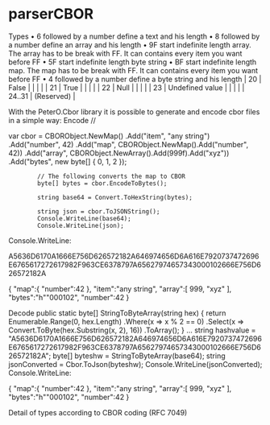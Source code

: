 # parserCBOR
Types
•	6 followed by a number define a text and his length
•	8 followed by a number define an array and his length
•	9F start indefinite length array. The array has to be break with FF. It can contains every item you want before FF
•	5F start indefinite length byte string
•	BF start indefinite length map. The map has to be break with FF. It can contains every item you want before FF
•	4 followed by a number define a byte string and his length
											 | 20      | False           |
                       |         |                 |
                       | 21      | True            |
                       |         |                 |
                       | 22      | Null            |
                       |         |                 |
                       | 23      | Undefined value |
                       |         |                 |
                       | 24..31  | (Reserved)      |

With the PeterO.Cbor library it is possible to generate and encode cbor files in a simple way:
Encode
//

var cbor = CBORObject.NewMap()
                .Add("item", "any string")
                .Add("number", 42)
                .Add("map", CBORObject.NewMap().Add("number", 42))
                .Add("array", CBORObject.NewArray().Add(999f).Add("xyz"))
                .Add("bytes", new byte[] { 0, 1, 2 });

            // The following converts the map to CBOR
            byte[] bytes = cbor.EncodeToBytes();

            string base64 = Convert.ToHexString(bytes);

            string json = cbor.ToJSONString();
            Console.WriteLine(base64);
            Console.WriteLine(json);
Console.WriteLine:

A5636D6170A1666E756D626572182A646974656D6A616E7920737472696E6765617272617982F963CE6378797A65627974657343000102666E756D626572182A

{
   "map":{
      "number":42
   },
   "item":"any string",
   "array":[
      999,
      "xyz"
   ],
   "bytes":"h""000102",
   "number":42
}

Decode
public static byte[] StringToByteArray(string hex)
        {
            return Enumerable.Range(0, hex.Length)
                             .Where(x => x % 2 == 0)
                             .Select(x => Convert.ToByte(hex.Substring(x, 2), 16))
                             .ToArray();
        }
...
string hashvalue = "A5636D6170A1666E756D626572182A646974656D6A616E7920737472696E6765617272617982F963CE6378797A65627974657343000102666E756D626572182A";
byte[] byteshw = StringToByteArray(base64);
string jsonConverted = Cbor.ToJson(byteshw);
Console.WriteLine(jsonConverted);
Console.WriteLine:

{
   "map":{
      "number":42
   },
   "item":"any string",
   "array":[
      999,
      "xyz"
   ],
   "bytes":"h""000102",
   "number":42
}

Detail of types according to CBOR coding (RFC 7049)

